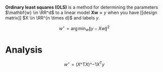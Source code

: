**Ordinary least squares (OLS)** is a method for determining the parameters $\mathbf{w} \in \RR^d$ to a linear model $\mathbf{X}\mathbf{w} \approx y$ when you have [[design matrix]] $X \in \RR^{n \times d}$ and labels $y$.

$$
w^\star = \arg\min_w \lVert y - Xw \rVert^2
$$

# Analysis

$$
w^\star = (X\^\mathsf{T}X)\^{-1}X^\mathsf{T}y \tag{OLS Solution}
$$
